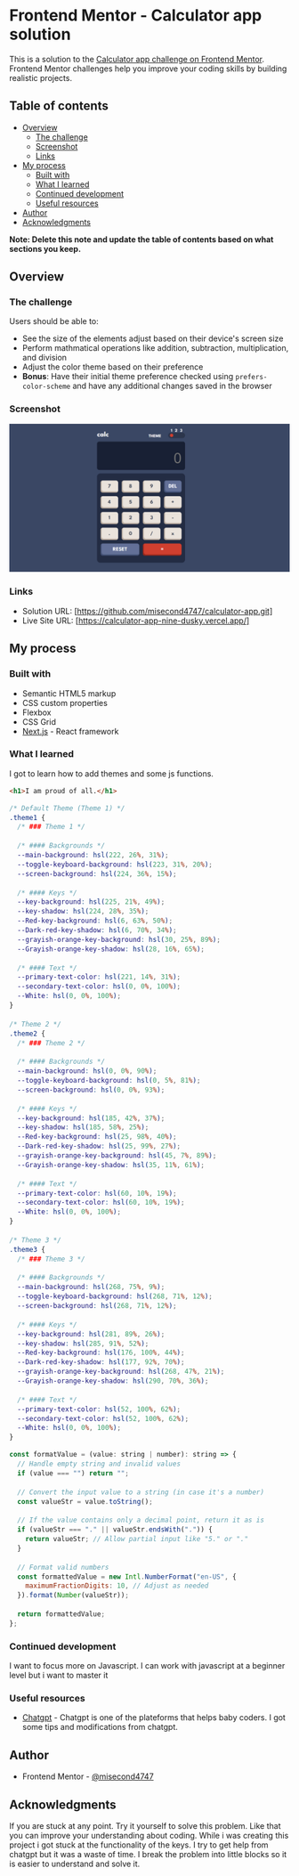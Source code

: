 # Frontend Mentor - Calculator app solution

This is a solution to the [Calculator app challenge on Frontend Mentor](https://www.frontendmentor.io/challenges/calculator-app-9lteq5N29). Frontend Mentor challenges help you improve your coding skills by building realistic projects.

## Table of contents

- [Overview](#overview)
  - [The challenge](#the-challenge)
  - [Screenshot](#screenshot)
  - [Links](#links)
- [My process](#my-process)
  - [Built with](#built-with)
  - [What I learned](#what-i-learned)
  - [Continued development](#continued-development)
  - [Useful resources](#useful-resources)
- [Author](#author)
- [Acknowledgments](#acknowledgments)

**Note: Delete this note and update the table of contents based on what sections you keep.**

## Overview

### The challenge

Users should be able to:

- See the size of the elements adjust based on their device's screen size
- Perform mathmatical operations like addition, subtraction, multiplication, and division
- Adjust the color theme based on their preference
- **Bonus**: Have their initial theme preference checked using `prefers-color-scheme` and have any additional changes saved in the browser

### Screenshot

![](./public/screenshot.png)

### Links

- Solution URL: [https://github.com/misecond4747/calculator-app.git]
- Live Site URL: [https://calculator-app-nine-dusky.vercel.app/]

## My process

### Built with

- Semantic HTML5 markup
- CSS custom properties
- Flexbox
- CSS Grid
- [Next.js](https://nextjs.org/) - React framework

### What I learned

I got to learn how to add themes and some js functions.

```html
<h1>I am proud of all.</h1>
```

```css
/* Default Theme (Theme 1) */
.theme1 {
  /* ### Theme 1 */

  /* #### Backgrounds */
  --main-background: hsl(222, 26%, 31%);
  --toggle-keyboard-background: hsl(223, 31%, 20%);
  --screen-background: hsl(224, 36%, 15%);

  /* #### Keys */
  --key-background: hsl(225, 21%, 49%);
  --key-shadow: hsl(224, 28%, 35%);
  --Red-key-background: hsl(6, 63%, 50%);
  --Dark-red-key-shadow: hsl(6, 70%, 34%);
  --grayish-orange-key-background: hsl(30, 25%, 89%);
  --Grayish-orange-key-shadow: hsl(28, 16%, 65%);

  /* #### Text */
  --primary-text-color: hsl(221, 14%, 31%);
  --secondary-text-color: hsl(0, 0%, 100%);
  --White: hsl(0, 0%, 100%);
}

/* Theme 2 */
.theme2 {
  /* ### Theme 2 */

  /* #### Backgrounds */
  --main-background: hsl(0, 0%, 90%);
  --toggle-keyboard-background: hsl(0, 5%, 81%);
  --screen-background: hsl(0, 0%, 93%);

  /* #### Keys */
  --key-background: hsl(185, 42%, 37%);
  --key-shadow: hsl(185, 58%, 25%);
  --Red-key-background: hsl(25, 98%, 40%);
  --Dark-red-key-shadow: hsl(25, 99%, 27%);
  --grayish-orange-key-background: hsl(45, 7%, 89%);
  --Grayish-orange-key-shadow: hsl(35, 11%, 61%);

  /* #### Text */
  --primary-text-color: hsl(60, 10%, 19%);
  --secondary-text-color: hsl(60, 10%, 19%);
  --White: hsl(0, 0%, 100%);
}

/* Theme 3 */
.theme3 {
  /* ### Theme 3 */

  /* #### Backgrounds */
  --main-background: hsl(268, 75%, 9%);
  --toggle-keyboard-background: hsl(268, 71%, 12%);
  --screen-background: hsl(268, 71%, 12%);

  /* #### Keys */
  --key-background: hsl(281, 89%, 26%);
  --key-shadow: hsl(285, 91%, 52%);
  --Red-key-background: hsl(176, 100%, 44%);
  --Dark-red-key-shadow: hsl(177, 92%, 70%);
  --grayish-orange-key-background: hsl(268, 47%, 21%);
  --Grayish-orange-key-shadow: hsl(290, 70%, 36%);

  /* #### Text */
  --primary-text-color: hsl(52, 100%, 62%);
  --secondary-text-color: hsl(52, 100%, 62%);
  --White: hsl(0, 0%, 100%);
}
```

```js
const formatValue = (value: string | number): string => {
  // Handle empty string and invalid values
  if (value === "") return "";

  // Convert the input value to a string (in case it's a number)
  const valueStr = value.toString();

  // If the value contains only a decimal point, return it as is
  if (valueStr === "." || valueStr.endsWith(".")) {
    return valueStr; // Allow partial input like "5." or "."
  }

  // Format valid numbers
  const formattedValue = new Intl.NumberFormat("en-US", {
    maximumFractionDigits: 10, // Adjust as needed
  }).format(Number(valueStr));

  return formattedValue;
};
```

### Continued development

I want to focus more on Javascript. I can work with javascript at a beginner level but i want to master it

### Useful resources

- [Chatgpt](https://www.example.com) - Chatgpt is one of the plateforms that helps baby coders. I got some tips and modifications from chatgpt.

## Author

- Frontend Mentor - [@misecond4747](https://www.frontendmentor.io/profile/misecond4747)

## Acknowledgments

If you are stuck at any point. Try it yourself to solve this problem. Like that you can improve your understanding about coding. While i was creating this project i got stuck at the functionality of the keys. I try to get help from chatgpt but it was a waste of time. I break the problem into little blocks so it is easier to understand and solve it.
